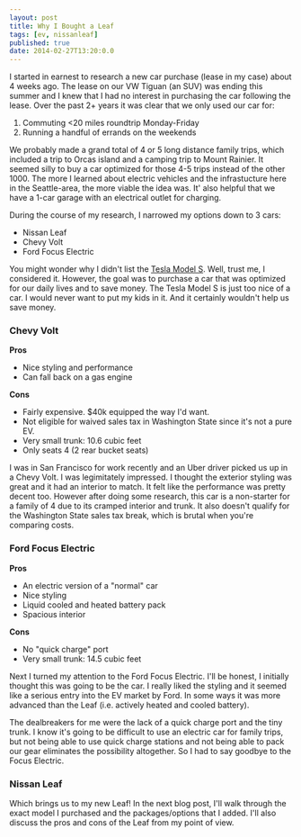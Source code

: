 ```yaml
---
layout: post
title: Why I Bought a Leaf
tags: [ev, nissanleaf]
published: true
date: 2014-02-27T13:20:0.0
---
```


I started in earnest to research a new car purchase (lease in my case) about 4 weeks ago. The lease on our VW Tiguan (an SUV) was ending this summer and I knew that I had no interest in purchasing the car following the lease. Over the past 2+ years it was clear that we only used our car for:

1. Commuting <20 miles roundtrip Monday-Friday
2. Running a handful of errands on the weekends

We probably made a grand total of 4 or 5 long distance family trips, which included a trip to Orcas island and a camping trip to Mount Rainier. It seemed silly to buy a car optimized for those 4-5 trips instead of the other 1000. The more I learned about electric vehicles and the infrastucture here in the Seattle-area, the more viable the idea was. It' also helpful that we have a 1-car garage with an electrical outlet for charging. 

During the course of my research, I narrowed my options down to 3 cars:

* Nissan Leaf
* Chevy Volt
* Ford Focus Electric

You might wonder why I didn't list the [Tesla Model S][1]. Well, trust me, I considered it. However, the goal was to purchase a car that was optimized for our daily lives and to save money. The Tesla Model S is just too nice of a car. I would never want to put my kids in it. And it certainly wouldn't help us save money. 

### Chevy Volt

**Pros**

* Nice styling and performance
* Can fall back on a gas engine

**Cons**

* Fairly expensive. $40k equipped the way I'd want.
* Not eligible for waived sales tax in Washington State since it's not a pure EV.
* Very small trunk: 10.6 cubic feet
* Only seats 4 (2 rear bucket seats)

I was in San Francisco for work recently and an Uber driver picked us up in a Chevy Volt. I was legimitately impressed. I thought the exterior styling was great and it had an interior to match. It felt like the performance was pretty decent too. However after doing some research, this car is a non-starter for a family of 4 due to its cramped interior and trunk. It also doesn't qualify for the Washington State sales tax break, which is brutal when you're comparing costs.

### Ford Focus Electric

**Pros**

* An electric version of a "normal" car
* Nice styling
* Liquid cooled and heated battery pack
* Spacious interior

**Cons**

* No "quick charge" port
* Very small trunk: 14.5 cubic feet

Next I turned my attention to the Ford Focus Electric. I'll be honest, I initially thought this was going to be the car. I really liked the styling and it seemed like a serious entry into the EV market by Ford. In some ways it was more advanced than the Leaf (i.e. actively heated and cooled battery). 

The dealbreakers for me were the lack of a quick charge port and the tiny trunk. I know it's going to be difficult to use an electric car for family trips, but not being able to use quick charge stations and not being able to pack our gear eliminates the possibility altogether. So I had to say goodbye to the Focus Electric.

### Nissan Leaf

Which brings us to my new Leaf! In the next blog post, I'll walk through the exact model I purchased and the packages/options that I added. I'll also discuss the pros and cons of the Leaf from my point of view.


[1]:http://www.teslamotors.com/models
